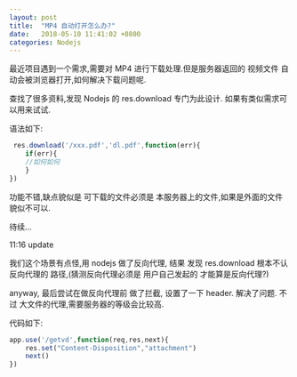 ```yaml
---
layout: post
title:  "MP4 自动打开怎么办?"
date:   2018-05-10 11:41:02 +0800
categories: Nodejs
---
```

最近项目遇到一个需求,需要对 MP4 进行下载处理.但是服务器返回的 视频文件 自动会被浏览器打开,如何解决下载问题呢. 

查找了很多资料,发现 Nodejs 的 res.download 专门为此设计. 如果有类似需求可以用来试试. 

语法如下:

 
```js
 res.download('/xxx.pdf','dl.pdf',function(err){
	if(err){
	//如何如何
	}
})
```
功能不错,缺点貌似是 可下载的文件必须是 本服务器上的文件,如果是外面的文件貌似不可以. 


待续...


11:16 update

我们这个场景有点怪,用 nodejs 做了反向代理, 结果 发现 res.download 根本不认反向代理的 路径,(猜测反向代理必须是 用户自己发起的 才能算是反向代理?) 

anyway, 最后尝试在做反向代理前 做了拦截, 设置了一下 header. 解决了问题. 不过 大文件的代理,需要服务器的等级会比较高. 

代码如下:



```js
app.use('/getvd',function(req,res,next){
	res.set("Content-Disposition","attachment")
	next()
})
```




 

 



[jekyll-docs]: https://jekyllrb.com/docs/home
[jekyll-gh]:   https://github.com/jekyll/jekyll
[jekyll-talk]: https://talk.jekyllrb.com/
